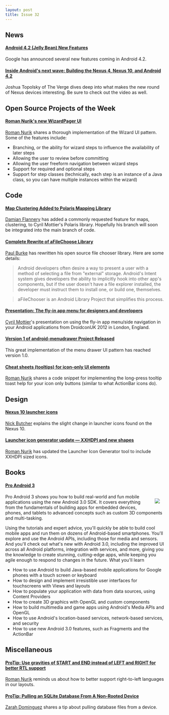 ```yaml
---
layout: post
title: Issue 32
---
```

## News

#### [Android 4.2 (Jelly Bean) New Features](http://www.android.com/whatsnew/)
Google has announced several new features coming in Android 4.2.

#### [Inside Android's next wave: Building the Nexus 4, Nexus 10, and Android 4.2](http://www.theverge.com/2012/10/29/3570034/inside-android-building-the-nexus-4-nexus-10-android-4-2)
Joshua Topolsky of The Verge dives deep into what makes the new round of Nexus devices interesting. Be sure to check out the video as well.

## Open Source Projects of the Week

#### [Roman Nurik's new WizardPager UI](https://plus.google.com/113735310430199015092/posts/6cVymZvn3f4)
[Roman Nurik](https://plus.google.com/113735310430199015092) shares a thorough implementation of the Wizard UI pattern. Some of the features include:

* Branching, or the ability for wizard steps to influence the availability of later steps
* Allowing the user to review before committing
* Allowing the user freeform navigation between wizard steps
* Support for required and optional steps
* Support for step classes (technically, each step is an instance of a Java class, so you can have multiple instances within the wizard)

## Code

#### [Map Clustering Added to Polaris Mapping Library](https://plus.google.com/106067320166225797670/posts/dyfgdH66SHF)
[Damian Flannery](https://plus.google.com/106067320166225797670) has added a commonly requested feature for maps, clustering, to Cyril Mottier's Polaris library. Hopefully his branch will soon be integrated into the main branch of code.

#### [Complete Rewrite of aFileChoose Library](https://github.com/iPaulPro/aFileChooser)
[Paul Burke](https://plus.google.com/113406723988623654387) has rewritten his open source file chooser library. Here are some details:

>Android developers often desire a way to present a user with a method of selecting a file from "external" storage. Android's Intent system gives developers the ability to implicitly hook into other app's components, but if the user doesn't have a file explorer installed, the developer must instruct them to install one, or build one, themselves.

> aFileChooser is an Android Library Project that simplifies this process.

#### [Presentation: The fly-in app menu for designers and developers](https://speakerdeck.com/cyrilmottier/the-fly-in-app-menu-for-designers-and-developers)
[Cyril Mottier](https://plus.google.com/118417777153109946393)'s presentation on using the fly-in app menu/side navigation in your Android applications from DroidconUK 2012 in London, England.

#### [Version 1 of android-menudrawer Project Released](https://github.com/SimonVT/android-menudrawer)
This great implementation of the menu drawer UI pattern has reached version 1.0.

#### [Cheat sheets (tooltips) for icon-only UI elements](https://plus.google.com/113735310430199015092/posts)
[Roman Nurik](https://plus.google.com/113735310430199015092) shares a code snippet for implementing the long-press tooltip toast help for your icon only buttons (similar to what ActionBar icons do). 


## Design

#### [Nexus 10 launcher icons](https://plus.google.com/u/0/118292708268361843293/posts/ePQya3KsTjW)
[Nick Butcher](https://plus.google.com/u/0/118292708268361843293) explains the slight change in launcher icons found on the Nexus 10.

#### [Launcher icon generator update — XXHDPI and new shapes](https://plus.google.com/113735310430199015092/posts/Ne8teAxeH45)
[Roman Nurik](https://plus.google.com/113735310430199015092) has updated the Launcher Icon Generator tool to include XXHDPI sized icons.

## Books

#### [Pro Android 3](http://amzn.to/SHSeaI)
<img src="http://www.apress.com/media/catalog/product/cache/9/image/9df78eab33525d08d6e5fb8d27136e95/A/9/A9781430232223-3d_17.png" style="float: right; margin: 1em;" /> 

Pro Android 3 shows you how to build real-world and fun mobile applications using the new Android 3.0 SDK. It covers everything from the fundamentals of building apps for embedded devices, phones, and tablets to advanced concepts such as custom 3D components and multi-tasking.

Using the tutorials and expert advice, you'll quickly be able to build cool mobile apps and run them on dozens of Android-based smartphones. You'll explore and use the Android APIs, including those for media and sensors. And you'll check out what's new with Android 3.0, including the improved UI across all Android platforms, integration with services, and more, giving you the knowledge to create stunning, cutting-edge apps, while keeping you agile enough to respond to changes in the future. 
What you'll learn

* How to use Android to build Java-based mobile applications for Google phones with a touch screen or keyboard
* How to design and implement irresistible user interfaces for touchscreens with Views and layouts
* How to populate your application with data from data sources, using Content Providers
* How to create 3D graphics with OpenGL and custom components
* How to build multimedia and game apps using Android's Media APIs and OpenGL
* How to use Android's location-based services, network-based services, and security
* How to use new Android 3.0 features, such as Fragments and the ActionBar


## Miscellaneous

#### [ProTip: Use gravities of START and END instead of LEFT and RIGHT for better RTL support](https://plus.google.com/113735310430199015092/posts/huuJd8iVVXY)
[Roman Nurik](https://plus.google.com/113735310430199015092) reminds us about how to better support right-to-left languages in our layouts.

#### [ProTip: Pulling an SQLite Database From A Non-Rooted Device](http://droidista.blogspot.com/2012/11/quick-tip-pulling-sqlite-db-file-from.html)
[Zarah Dominguez](https://plus.google.com/102371834744366149197) shares a tip about pulling database files from a device.
